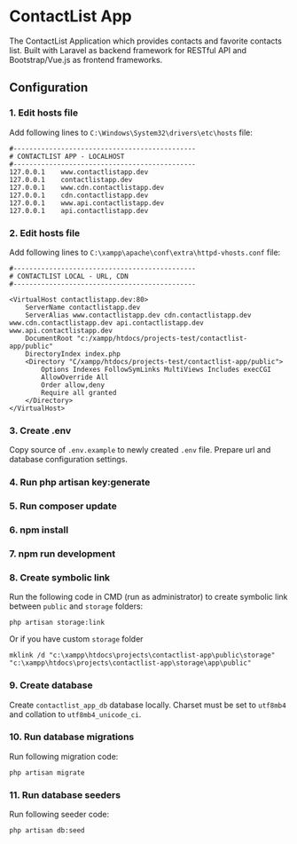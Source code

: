 # ContactList App

The ContactList Application which provides contacts and favorite contacts list. Built with Laravel as backend framework for RESTful API and Bootstrap/Vue.js as frontend frameworks.

## Configuration

### 1. Edit hosts file
Add following lines to `C:\Windows\System32\drivers\etc\hosts` file:

    #----------------------------------------------
    # CONTACTLIST APP - LOCALHOST
    #----------------------------------------------
    127.0.0.1    www.contactlistapp.dev
    127.0.0.1    contactlistapp.dev
    127.0.0.1    www.cdn.contactlistapp.dev
    127.0.0.1    cdn.contactlistapp.dev
    127.0.0.1    www.api.contactlistapp.dev
    127.0.0.1    api.contactlistapp.dev

### 2. Edit hosts file

Add following lines to `C:\xampp\apache\conf\extra\httpd-vhosts.conf` file:

    #----------------------------------------------
    # CONTACTLIST LOCAL - URL, CDN
    #----------------------------------------------

    <VirtualHost contactlistapp.dev:80>
        ServerName contactlistapp.dev
        ServerAlias www.contactlistapp.dev cdn.contactlistapp.dev www.cdn.contactlistapp.dev api.contactlistapp.dev www.api.contactlistapp.dev
        DocumentRoot "c:/xampp/htdocs/projects-test/contactlist-app/public"
        DirectoryIndex index.php
        <Directory "C/xampp/htdocs/projects-test/contactlist-app/public">
            Options Indexes FollowSymLinks MultiViews Includes execCGI
            AllowOverride All
            Order allow,deny
            Require all granted
        </Directory>
    </VirtualHost>


### 3. Create .env

Copy source of `.env.example` to newly created `.env` file. Prepare url and database configuration settings.

### 4. Run php artisan key:generate

### 5. Run composer update

### 6. npm install

### 7. npm run development

### 8. Create symbolic link

Run the following code in CMD (run as administrator) to create symbolic link between `public` and `storage` folders:

    php artisan storage:link

Or if you have custom `storage` folder

    mklink /d "c:\xampp\htdocs\projects\contactlist-app\public\storage" "c:\xampp\htdocs\projects\contactlist-app\storage\app\public"

### 9. Create database

Create `contactlist_app_db` database locally. Charset must be set to `utf8mb4` and collation to `utf8mb4_unicode_ci`.

### 10. Run database migrations

Run following migration code:

    php artisan migrate

### 11. Run database seeders

Run following seeder code:

    php artisan db:seed
